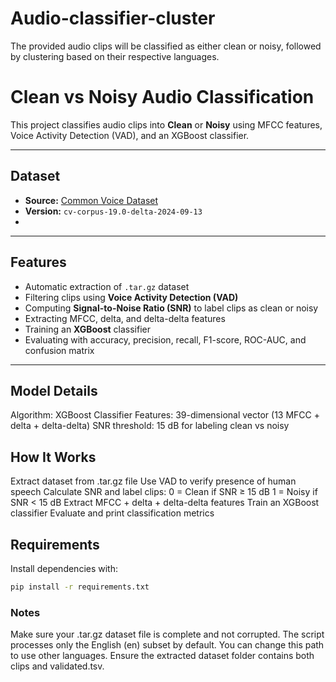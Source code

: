 # Audio-classifier-cluster
The provided audio clips will be classified as either clean or noisy, followed by clustering based on their respective languages.
#  Clean vs Noisy Audio Classification

This project classifies audio clips into **Clean** or **Noisy** using MFCC features, Voice Activity Detection (VAD), and an XGBoost classifier.

---

##  Dataset

- **Source:** [Common Voice Dataset](https://commonvoice.mozilla.org/en/datasets)  
- **Version:** `cv-corpus-19.0-delta-2024-09-13`
- 
---

##  Features

- Automatic extraction of `.tar.gz` dataset  
- Filtering clips using **Voice Activity Detection (VAD)**  
- Computing **Signal-to-Noise Ratio (SNR)** to label clips as clean or noisy  
- Extracting MFCC, delta, and delta-delta features  
- Training an **XGBoost** classifier  
- Evaluating with accuracy, precision, recall, F1-score, ROC-AUC, and confusion matrix

---


## Model Details

Algorithm: XGBoost Classifier
Features: 39-dimensional vector (13 MFCC + delta + delta-delta)
SNR threshold: 15 dB for labeling clean vs noisy


## How It Works

Extract dataset from .tar.gz file
Use VAD to verify presence of human speech
Calculate SNR and label clips:
0 = Clean if SNR ≥ 15 dB
1 = Noisy if SNR < 15 dB
Extract MFCC + delta + delta-delta features
Train an XGBoost classifier
Evaluate and print classification metrics


##  Requirements

Install dependencies with:
```bash
pip install -r requirements.txt
```

###  Notes

Make sure your .tar.gz dataset file is complete and not corrupted.
The script processes only the English (en) subset by default. You can change this path to use other languages.
Ensure the extracted dataset folder contains both clips and validated.tsv.


